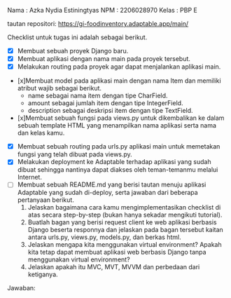 Nama    : Azka Nydia Estiningtyas
NPM     : 2206028970
Kelas   : PBP E

tautan repositori: https://gi-foodinventory.adaptable.app/main/

Checklist untuk tugas ini adalah sebagai berikut.

 - [x] Membuat sebuah proyek Django baru.
 - [x] Membuat aplikasi dengan nama main pada proyek tersebut.
 - [x] Melakukan routing pada proyek agar dapat menjalankan aplikasi main.
 - [x]Membuat model pada aplikasi main dengan nama Item dan memiliki atribut wajib sebagai berikut.
    - name sebagai nama item dengan tipe CharField.
    - amount sebagai jumlah item dengan tipe IntegerField.
    - description sebagai deskripsi item dengan tipe TextField.
 - [x]Membuat sebuah fungsi pada views.py untuk dikembalikan ke dalam sebuah template HTML yang menampilkan nama aplikasi serta nama dan kelas kamu.
 - [x] Membuat sebuah routing pada urls.py aplikasi main untuk memetakan fungsi yang telah dibuat pada views.py.
 - [x] Melakukan deployment ke Adaptable terhadap aplikasi yang sudah dibuat sehingga nantinya dapat diakses oleh teman-temanmu melalui Internet.
 - [ ] Membuat sebuah README.md yang berisi tautan menuju aplikasi Adaptable yang sudah di-deploy, serta jawaban dari beberapa pertanyaan berikut.
    1. Jelaskan bagaimana cara kamu mengimplementasikan checklist di atas secara step-by-step (bukan hanya sekadar mengikuti tutorial).
    2. Buatlah bagan yang berisi request client ke web aplikasi berbasis Django beserta responnya dan jelaskan pada bagan tersebut kaitan antara urls.py, views.py, models.py, dan berkas html.
    3. Jelaskan mengapa kita menggunakan virtual environment? Apakah kita tetap dapat membuat aplikasi web berbasis Django tanpa menggunakan virtual environment?
    4. Jelaskan apakah itu MVC, MVT, MVVM dan perbedaan dari ketiganya.

Jawaban:
